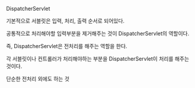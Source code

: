 DispatcherServlet

기본적으로 서블릿은 입력, 처리, 출력 순서로 되어있다.

 

공통적으로 처리해야할 입력부분을 제거해주는 것이 DispatcherServlet의 역할이다.

즉, DispatcherServlet은 전처리를 해주는 역할을 한다.

각 서블릿이나 컨트롤러가 처리해야하는 부분을 DispatcherServlet이 처리를 해주는 것이다.



단순한 전처리 외에도 하는 것

